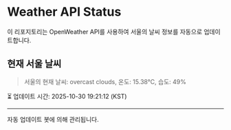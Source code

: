 
# Weather API Status

이 리포지토리는 OpenWeather API를 사용하여 서울의 날씨 정보를 자동으로 업데이트합니다.

## 현재 서울 날씨
> 서울의 현재 날씨: overcast clouds, 온도: 15.38°C, 습도: 49%

⏳ 업데이트 시간: 2025-10-30 19:21:12 (KST)

---
자동 업데이트 봇에 의해 관리됩니다.
